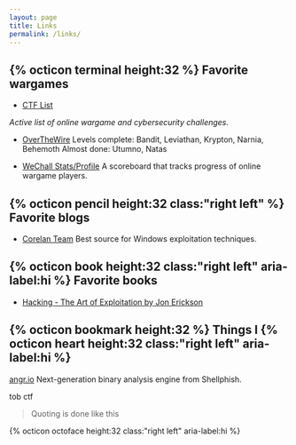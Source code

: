 ```yaml
---
layout: page
title: Links
permalink: /links/
---
```


## {% octicon terminal height:32 %} Favorite wargames
- [CTF List](http://captf.com/practice-ctf/)

*Active list of online wargame and cybersecurity challenges.*

- [OverTheWire](http://overthewire.org/wargames/)
Levels complete: Bandit, Leviathan, Krypton, Narnia, Behemoth
Almost done: Utumno, Natas

- [WeChall Stats/Profile](https://www.wechall.net/profile/c1arissa)
A scoreboard that tracks progress of online wargame players.

## {% octicon pencil height:32 class:"right left" %} Favorite blogs
* [Corelan Team](https://www.corelan.be/)
Best source for Windows exploitation techniques.

## {% octicon book height:32 class:"right left" aria-label:hi %} Favorite books
* [Hacking - The Art of Exploitation by Jon Erickson]()

## {% octicon bookmark height:32 %} Things I {% octicon heart height:32 class:"right left" aria-label:hi %} <i class="icon icon-heart"></i>
[angr.io](http://angr.io/)
Next-generation binary analysis engine from Shellphish.

tob ctf

> Quoting is done like this

{% octicon octoface height:32 class:"right left" aria-label:hi %}
